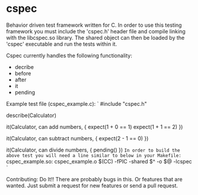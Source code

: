 # cspec
Behavior driven test framework written for C.  In order to use this testing framework you must include the 'cspec.h' header file and compile linking with the libcspec.so library.  The shared object can then be loaded by the 'cspec' executable and run the tests within it.

Cspec currently handles the following functionality:
- decribe
- before
- after
- it
- pending

Example test file (cspec_example.c):
`
#include "cspec.h"

describe(Calculator)

it(Calculator, can add numbers, {
    expect(1 + 0 == 1)
    expect(1 + 1 == 2)
})

it(Calculator, can subtract numbers, {
    expect(2 - 1 == 0)
})

it(Calculator, can divide numbers, {
    pending()
})
`
In order to build the above test you will need a line similar to below in your Makefile:
`
cspec_example.so: cspec_example.o
$(CC) -fPIC -shared $^ -o $@ -lcspec
`

Contributing:  Do It!!  There are probably bugs in this.  Or features that are wanted.  Just submit a request for new features or send a pull request.
